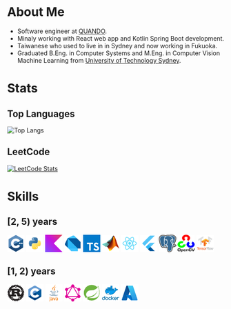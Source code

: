 # About Me
- Software engineer at [QUANDO](https://www.quando.jp/company/).
- Minaly working with React web app and Kotlin Spring Boot development.
- Taiwanese who used to live in in Sydney and now working in Fukuoka.
- Graduated B.Eng. in Computer Systems and M.Eng. in Computer Vision Machine Learning from [University of Technology Sydney](https://www.uts.edu.au/).

# Stats
## Top Languages
![Top Langs](https://github-readme-stats.vercel.app/api/top-langs/?username=jack06215&theme=buefy&layout=compact)

## LeetCode
[![LeetCode Stats](https://leetcode-stats-six.vercel.app/api?username=nacho754)](https://github.com/nacho754/leetcode-stats)

# Skills

## [2, 5) years
<code><img height="40" src="https://raw.githubusercontent.com/github/explore/master/topics/cpp/cpp.png"></code>
<code><img height="40" src="https://raw.githubusercontent.com/github/explore/master/topics/python/python.png"></code>
<code><img height="40" src="https://raw.githubusercontent.com/github/explore/master/topics/kotlin/kotlin.png"></code>
<code><img height="40" src="https://raw.githubusercontent.com/github/explore/master/topics/dart/dart.png"></code>
<code><img height="40" src="https://raw.githubusercontent.com/github/explore/master/topics/typescript/typescript.png"></code>
<code><img height="40" src="https://raw.githubusercontent.com/github/explore/master/topics/matlab/matlab.png"></code>
<code><img height="40" src="https://raw.githubusercontent.com/github/explore/master/topics/react/react.png"></code>
<code><img height="40" src="https://raw.githubusercontent.com/github/explore/master/topics/flutter/flutter.png"></code>
<code><img height="40" src="https://raw.githubusercontent.com/github/explore/master/topics/postgresql/postgresql.png"></code>
<code><img height="40" src="https://raw.githubusercontent.com/github/explore/master/topics/opencv/opencv.png"></code>
<code><img height="40" src="https://raw.githubusercontent.com/github/explore/master/topics/tensorflow/tensorflow.png"></code>

## [1, 2) years
<code><img height="40" src="https://raw.githubusercontent.com/github/explore/master/topics/rust/rust.png"></code>
<code><img height="40" src="https://raw.githubusercontent.com/github/explore/master/topics/c/c.png"></code>
<code><img height="40" src="https://raw.githubusercontent.com/github/explore/master/topics/java/java.png"></code>
<code><img height="40" src="https://raw.githubusercontent.com/github/explore/master/topics/graphql/graphql.png"></code>
<code><img height="40" src="https://raw.githubusercontent.com/github/explore/master/topics/spring-boot/spring-boot.png"></code>
<code><img height="40" src="https://raw.githubusercontent.com/github/explore/master/topics/docker/docker.png"></code>
<code><img height="40" src="https://raw.githubusercontent.com/github/explore/master/topics/azure/azure.png"></code>
